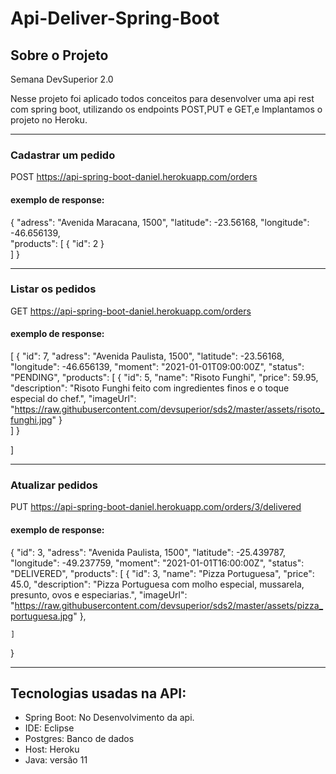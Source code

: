 # Api-Deliver-Spring-Boot

## Sobre o Projeto

Semana DevSuperior 2.0

Nesse projeto foi aplicado todos conceitos para desenvolver uma api rest com spring boot,
utilizando os endpoints POST,PUT e GET,e Implantamos o projeto no Heroku.

<hr/>

### Cadastrar um pedido

POST https://api-spring-boot-daniel.herokuapp.com/orders

#### exemplo de response: 

  {
        "adress": "Avenida Maracana, 1500",
        "latitude": -23.56168,
        "longitude": -46.656139,      
        "products": [
          {
              "id": 2
          }       
        ] 
}

    
<hr/>

### Listar os pedidos

GET  https://api-spring-boot-daniel.herokuapp.com/orders
    
#### exemplo de response: 

   [
    {
        "id": 7,
        "adress": "Avenida Paulista, 1500",
        "latitude": -23.56168,
        "longitude": -46.656139,
        "moment": "2021-01-01T09:00:00Z",
        "status": "PENDING",
        "products": [
            {
                "id": 5,
                "name": "Risoto Funghi",
                "price": 59.95,
                "description": "Risoto Funghi feito com ingredientes finos e o toque especial do chef.",
                "imageUrl": "https://raw.githubusercontent.com/devsuperior/sds2/master/assets/risoto_funghi.jpg"
            }         
        ]
    } 
       
]
   
    
<hr/> 

### Atualizar pedidos

PUT https://api-spring-boot-daniel.herokuapp.com/orders/3/delivered
    
#### exemplo de response: 

{
    "id": 3,
    "adress": "Avenida Paulista, 1500",
    "latitude": -25.439787,
    "longitude": -49.237759,
    "moment": "2021-01-01T16:00:00Z",
    "status": "DELIVERED",
    "products": [
        {
            "id": 3,
            "name": "Pizza Portuguesa",
            "price": 45.0,
            "description": "Pizza Portuguesa com molho especial, mussarela, presunto, ovos e especiarias.",
            "imageUrl": "https://raw.githubusercontent.com/devsuperior/sds2/master/assets/pizza_portuguesa.jpg"
        },
        
    ]
}
    
<hr/>
 
## Tecnologias usadas na API:
 - Spring Boot: No Desenvolvimento da api.
 - IDE: Eclipse
 - Postgres: Banco de dados
 - Host: Heroku
 - Java: versão 11
